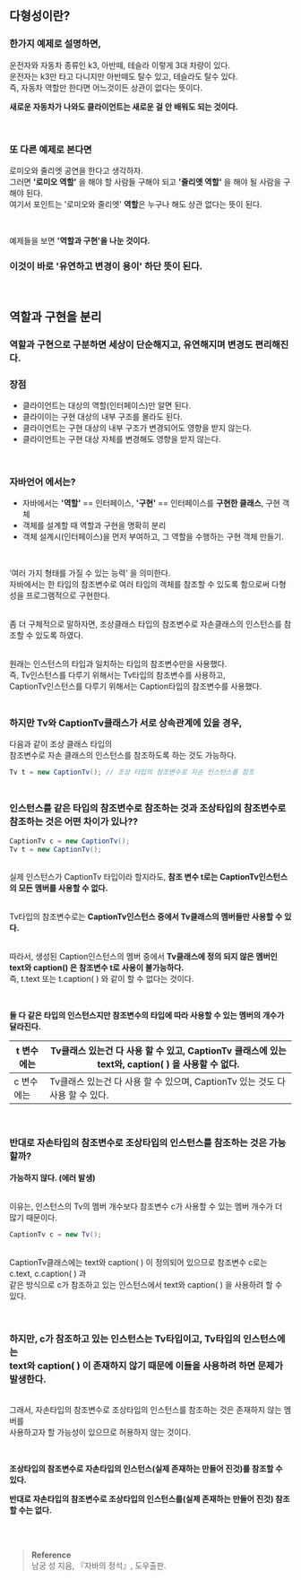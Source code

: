 ## 다형성이란?

### 한가지 예제로 설명하면,
운전자와 자동차 종류인 k3, 아반떼, 테슬라 이렇게 3대 차량이 있다.<br/> 운전자는 k3만 타고 다니지만 아반떼도 탈수 있고, 테슬라도 탈수 있다. <br/>즉, 자동차 역할만 한다면 어느것이든 상관이 없다는 뜻이다.

**새로운 자동차가 나와도 클라이언트는 새로운 걸 안 배워도 되는 것이다.**

<br/>

### 또 다른 예제로 본다면
로미오와 줄리엣 공연을 한다고 생각하자.<br/> 그러면 **'로미오 역할'** 을 해야 할 사람들 구해야 되고 **'줄리엣 역할'** 을 해야 될 사람을 구해야 된다. <br/>여기서 포인트는 '로미오와 줄리엣' **역할**은 누구나 해도 상관 없다는 뜻이 된다.

<br/>

예제들을 보면 **'역할과 구현'을 나눈 것이다.**
### 이것이 바로 '유연하고 변경이 용이' 하단 뜻이 된다.

<br/> 

## 역할과 구현을 분리

### 역할과 구현으로 구분하면 세상이 단순해지고, 유연해지며 변경도 편리해진다.

### 장점
- 클라이언트는 대상의 역할(인터페이스)만 알면 된다.
- 클라이이는 구현 대상의 내부 구조를 몰라도 된다.
- 클라이언트는 구현 대상의 내부 구조가 변경되어도 영향을 받지 않는다.
- 클라이언트는 구현 대상 자체를 변경해도 영향을 받지 않는다.

<br/>

### 자바언어 에서는?

- 자바에서는 **'역할'** == 인터페이스, **'구현'** == 인터페이스를 **구현한 클래스**, 구현 객체
- 객체를 설계할 때 역할과 구현을 명확히 분리
- 객체 설계시(인터페이스)을 먼저 부여하고, 그 역할을 수행하는 구현 객체 만들기.

<br/>


‘여러 가지 형태를 가질 수 있는 능력’ 을 의미한다. <br/>자바에서는 한 타입의 참조변수로 여러 타입의 객체를 참조할 수 있도록 함으로써 다형성을 프로그램적으로 구현한다.

<br/>좀 더 구체적으로 말하자면, 조상클래스 타입의 참조변수로 자손클래스의 인스턴스를 참조할 수 있도록 하였다.

<br/>원래는 인스턴스의 타입과 일치하는 타입의 참조변수만을 사용했다. <br/>즉,  Tv인스턴스를 다루기 위해서는 Tv타입의 참조변수를 사용하고, <br/>CaptionTv인스턴스를 다루기 위해서는 Caption타입의 참조변수를 사용했다. 

### <br/>하지만 Tv와  CaptionTv클래스가 서로 상속관계에 있을 경우, 
다음과 같이 조상 클래스 타입의 <br/>참조변수로 자손 클래스의 인스턴스를 참조하도록 하는 것도 가능하다.

```java
Tv t = new CaptionTv(); // 조상 타입의 참조변수로 자손 인스턴스를 참조
```

### <br/>인스턴스를 같은 타입의 참조변수로 참조하는 것과 조상타입의 참조변수로 참조하는 것은 어떤 차이가 있나??

```java
CaptionTv c = new CaptionTv();
Tv t = new CaptionTv();
```

<br/>실제 인스턴스가 CaptionTv 타입이라 할지라도, **참조 변수 t로는 CaptionTv인스턴스의 모든 멤버를 사용할 수 없다.**

<br/>Tv타입의 참조변수로는 **CaptionTv인스턴스 중에서 Tv클래스의 멤버들만 사용할 수 있다.**

<br/>따라서, 생성된 Caption인스턴스의 멤버 중에서 **Tv클래스에 정의 되지 않은 멤버인 text와 caption() 은 참조변수 t로 사용이 불가능하다.** <br/>즉, t.text 또는 t.caption( ) 와 같이 할 수 없다는 것이다. 

<br/>

**둘 다 같은 타입의 인스턴스지만 참조변수의 타입에 따라 사용할 수 있는 멤버의 개수가 달라진다.**

| t 변수에는  | Tv클래스 있는건 다 사용 할 수 있고, CaptionTv 클래스에 있는 text와, caption( ) 을 사용할 수 없다. |
| --- | --- |
| c 변수에는  | Tv클래스 있는건 다 사용 할 수 있으며, CaptionTv 있는 것도 다 사용 할 수 있다. |

<br/>

### 반대로 자손타입의 참조변수로 조상타입의 인스턴스를 참조하는 것은 가능할까?

**가능하지 않다. (에러 발생)**

<br/>이유는, 인스턴스의 Tv의 멤버 개수보다 참조변수 c가 사용할 수 있는 멤버 개수가 더 많기 때문이다.

```java
CaptionTv c = new Tv();
```

<br/>CaptionTv클래스에는 text와 caption( ) 이 정의되어 있으므로 참조변수 c로는 c.text, c.caption( ) 과 <br/>같은 방식으로 c가 참조하고 있는 인스턴스에서  text와 caption( ) 을 사용하려 할 수 있다.

<br/>

### 하지만, c가 참조하고 있는 인스턴스는 Tv타입이고, Tv타입의 인스턴스에는 <br/>text와 caption( ) 이 존재하지 않기 때문에 이들을 사용하려 하면 문제가 발생한다.

<br/>그래서, 자손타입의 참조변수로 조상타입의 인스턴스를 참조하는 것은 존재하지 않는 멤버를 <br/>사용하고자 할 가능성이 있으므로 허용하지 않는 것이다. 

<br/>

**조상타입의 참조변수로 자손타입의 인스턴스(실제 존재하는 만들어 진것)를 참조할 수 있다.**

**반대로 자손타입의 참조변수로 조상타입의 인스턴스를(실제 존재하는 만들어 진것) 참조할 수는 없다.**


<br/><br/>

>**Reference**
><br/>남궁 성 지음, 『자바의 정석』, 도우출판.
